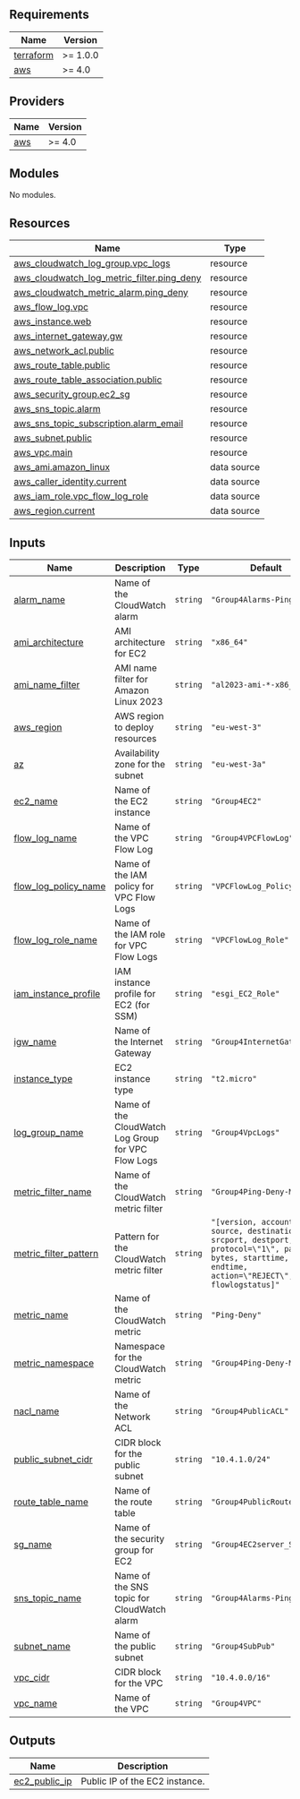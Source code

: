 ## Requirements

| Name | Version |
|------|---------|
| <a name="requirement_terraform"></a> [terraform](#requirement\_terraform) | >= 1.0.0 |
| <a name="requirement_aws"></a> [aws](#requirement\_aws) | >= 4.0 |

## Providers

| Name | Version |
|------|---------|
| <a name="provider_aws"></a> [aws](#provider\_aws) | >= 4.0 |

## Modules

No modules.

## Resources

| Name | Type |
|------|------|
| [aws_cloudwatch_log_group.vpc_logs](https://registry.terraform.io/providers/hashicorp/aws/latest/docs/resources/cloudwatch_log_group) | resource |
| [aws_cloudwatch_log_metric_filter.ping_deny](https://registry.terraform.io/providers/hashicorp/aws/latest/docs/resources/cloudwatch_log_metric_filter) | resource |
| [aws_cloudwatch_metric_alarm.ping_deny](https://registry.terraform.io/providers/hashicorp/aws/latest/docs/resources/cloudwatch_metric_alarm) | resource |
| [aws_flow_log.vpc](https://registry.terraform.io/providers/hashicorp/aws/latest/docs/resources/flow_log) | resource |
| [aws_instance.web](https://registry.terraform.io/providers/hashicorp/aws/latest/docs/resources/instance) | resource |
| [aws_internet_gateway.gw](https://registry.terraform.io/providers/hashicorp/aws/latest/docs/resources/internet_gateway) | resource |
| [aws_network_acl.public](https://registry.terraform.io/providers/hashicorp/aws/latest/docs/resources/network_acl) | resource |
| [aws_route_table.public](https://registry.terraform.io/providers/hashicorp/aws/latest/docs/resources/route_table) | resource |
| [aws_route_table_association.public](https://registry.terraform.io/providers/hashicorp/aws/latest/docs/resources/route_table_association) | resource |
| [aws_security_group.ec2_sg](https://registry.terraform.io/providers/hashicorp/aws/latest/docs/resources/security_group) | resource |
| [aws_sns_topic.alarm](https://registry.terraform.io/providers/hashicorp/aws/latest/docs/resources/sns_topic) | resource |
| [aws_sns_topic_subscription.alarm_email](https://registry.terraform.io/providers/hashicorp/aws/latest/docs/resources/sns_topic_subscription) | resource |
| [aws_subnet.public](https://registry.terraform.io/providers/hashicorp/aws/latest/docs/resources/subnet) | resource |
| [aws_vpc.main](https://registry.terraform.io/providers/hashicorp/aws/latest/docs/resources/vpc) | resource |
| [aws_ami.amazon_linux](https://registry.terraform.io/providers/hashicorp/aws/latest/docs/data-sources/ami) | data source |
| [aws_caller_identity.current](https://registry.terraform.io/providers/hashicorp/aws/latest/docs/data-sources/caller_identity) | data source |
| [aws_iam_role.vpc_flow_log_role](https://registry.terraform.io/providers/hashicorp/aws/latest/docs/data-sources/iam_role) | data source |
| [aws_region.current](https://registry.terraform.io/providers/hashicorp/aws/latest/docs/data-sources/region) | data source |

## Inputs

| Name | Description | Type | Default | Required |
|------|-------------|------|---------|:--------:|
| <a name="input_alarm_name"></a> [alarm\_name](#input\_alarm\_name) | Name of the CloudWatch alarm | `string` | `"Group4Alarms-Ping-Deny"` | no |
| <a name="input_ami_architecture"></a> [ami\_architecture](#input\_ami\_architecture) | AMI architecture for EC2 | `string` | `"x86_64"` | no |
| <a name="input_ami_name_filter"></a> [ami\_name\_filter](#input\_ami\_name\_filter) | AMI name filter for Amazon Linux 2023 | `string` | `"al2023-ami-*-x86_64"` | no |
| <a name="input_aws_region"></a> [aws\_region](#input\_aws\_region) | AWS region to deploy resources | `string` | `"eu-west-3"` | no |
| <a name="input_az"></a> [az](#input\_az) | Availability zone for the subnet | `string` | `"eu-west-3a"` | no |
| <a name="input_ec2_name"></a> [ec2\_name](#input\_ec2\_name) | Name of the EC2 instance | `string` | `"Group4EC2"` | no |
| <a name="input_flow_log_name"></a> [flow\_log\_name](#input\_flow\_log\_name) | Name of the VPC Flow Log | `string` | `"Group4VPCFlowLog"` | no |
| <a name="input_flow_log_policy_name"></a> [flow\_log\_policy\_name](#input\_flow\_log\_policy\_name) | Name of the IAM policy for VPC Flow Logs | `string` | `"VPCFlowLog_Policy"` | no |
| <a name="input_flow_log_role_name"></a> [flow\_log\_role\_name](#input\_flow\_log\_role\_name) | Name of the IAM role for VPC Flow Logs | `string` | `"VPCFlowLog_Role"` | no |
| <a name="input_iam_instance_profile"></a> [iam\_instance\_profile](#input\_iam\_instance\_profile) | IAM instance profile for EC2 (for SSM) | `string` | `"esgi_EC2_Role"` | no |
| <a name="input_igw_name"></a> [igw\_name](#input\_igw\_name) | Name of the Internet Gateway | `string` | `"Group4InternetGateway"` | no |
| <a name="input_instance_type"></a> [instance\_type](#input\_instance\_type) | EC2 instance type | `string` | `"t2.micro"` | no |
| <a name="input_log_group_name"></a> [log\_group\_name](#input\_log\_group\_name) | Name of the CloudWatch Log Group for VPC Flow Logs | `string` | `"Group4VpcLogs"` | no |
| <a name="input_metric_filter_name"></a> [metric\_filter\_name](#input\_metric\_filter\_name) | Name of the CloudWatch metric filter | `string` | `"Group4Ping-Deny-Metric"` | no |
| <a name="input_metric_filter_pattern"></a> [metric\_filter\_pattern](#input\_metric\_filter\_pattern) | Pattern for the CloudWatch metric filter | `string` | `"[version, account, eni, source, destination, srcport, destport, protocol=\"1\", packets, bytes, starttime, endtime, action=\"REJECT\", flowlogstatus]"` | no |
| <a name="input_metric_name"></a> [metric\_name](#input\_metric\_name) | Name of the CloudWatch metric | `string` | `"Ping-Deny"` | no |
| <a name="input_metric_namespace"></a> [metric\_namespace](#input\_metric\_namespace) | Namespace for the CloudWatch metric | `string` | `"Group4Ping-Deny-Metric"` | no |
| <a name="input_nacl_name"></a> [nacl\_name](#input\_nacl\_name) | Name of the Network ACL | `string` | `"Group4PublicACL"` | no |
| <a name="input_public_subnet_cidr"></a> [public\_subnet\_cidr](#input\_public\_subnet\_cidr) | CIDR block for the public subnet | `string` | `"10.4.1.0/24"` | no |
| <a name="input_route_table_name"></a> [route\_table\_name](#input\_route\_table\_name) | Name of the route table | `string` | `"Group4PublicRouteTable"` | no |
| <a name="input_sg_name"></a> [sg\_name](#input\_sg\_name) | Name of the security group for EC2 | `string` | `"Group4EC2server_SG"` | no |
| <a name="input_sns_topic_name"></a> [sns\_topic\_name](#input\_sns\_topic\_name) | Name of the SNS topic for CloudWatch alarm | `string` | `"Group4Alarms-Ping-Deny"` | no |
| <a name="input_subnet_name"></a> [subnet\_name](#input\_subnet\_name) | Name of the public subnet | `string` | `"Group4SubPub"` | no |
| <a name="input_vpc_cidr"></a> [vpc\_cidr](#input\_vpc\_cidr) | CIDR block for the VPC | `string` | `"10.4.0.0/16"` | no |
| <a name="input_vpc_name"></a> [vpc\_name](#input\_vpc\_name) | Name of the VPC | `string` | `"Group4VPC"` | no |

## Outputs

| Name | Description |
|------|-------------|
| <a name="output_ec2_public_ip"></a> [ec2\_public\_ip](#output\_ec2\_public\_ip) | Public IP of the EC2 instance. |

